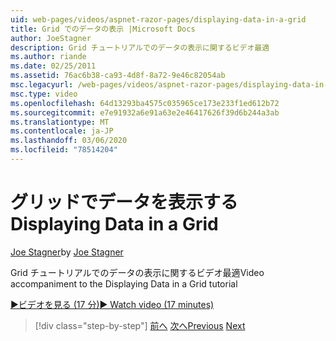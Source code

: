 ```yaml
---
uid: web-pages/videos/aspnet-razor-pages/displaying-data-in-a-grid
title: Grid でのデータの表示 |Microsoft Docs
author: JoeStagner
description: Grid チュートリアルでのデータの表示に関するビデオ最適
ms.author: riande
ms.date: 02/25/2011
ms.assetid: 76ac6b38-ca93-4d8f-8a72-9e46c82054ab
msc.legacyurl: /web-pages/videos/aspnet-razor-pages/displaying-data-in-a-grid
msc.type: video
ms.openlocfilehash: 64d13293ba4575c035965ce173e233f1ed612b72
ms.sourcegitcommit: e7e91932a6e91a63e2e46417626f39d6b244a3ab
ms.translationtype: MT
ms.contentlocale: ja-JP
ms.lasthandoff: 03/06/2020
ms.locfileid: "78514204"
---
```

# <a name="displaying-data-in-a-grid"></a><span data-ttu-id="e4318-103">グリッドでデータを表示する</span><span class="sxs-lookup"><span data-stu-id="e4318-103">Displaying Data in a Grid</span></span>

<span data-ttu-id="e4318-104">[Joe Stagner](https://github.com/JoeStagner)</span><span class="sxs-lookup"><span data-stu-id="e4318-104">by [Joe Stagner](https://github.com/JoeStagner)</span></span>

<span data-ttu-id="e4318-105">Grid チュートリアルでのデータの表示に関するビデオ最適</span><span class="sxs-lookup"><span data-stu-id="e4318-105">Video accompaniment to the Displaying Data in a Grid tutorial</span></span>

[<span data-ttu-id="e4318-106">&#9654;ビデオを見る (17 分)</span><span class="sxs-lookup"><span data-stu-id="e4318-106">&#9654; Watch video (17 minutes)</span></span>](https://channel9.msdn.com/Blogs/ASP-NET-Site-Videos/displaying-data-in-a-grid)

> [!div class="step-by-step"]
> <span data-ttu-id="e4318-107">[前へ](working-with-data-part-2.md)
> [次へ](displaying-data-in-a-chart-part-1.md)</span><span class="sxs-lookup"><span data-stu-id="e4318-107">[Previous](working-with-data-part-2.md)
[Next](displaying-data-in-a-chart-part-1.md)</span></span>
